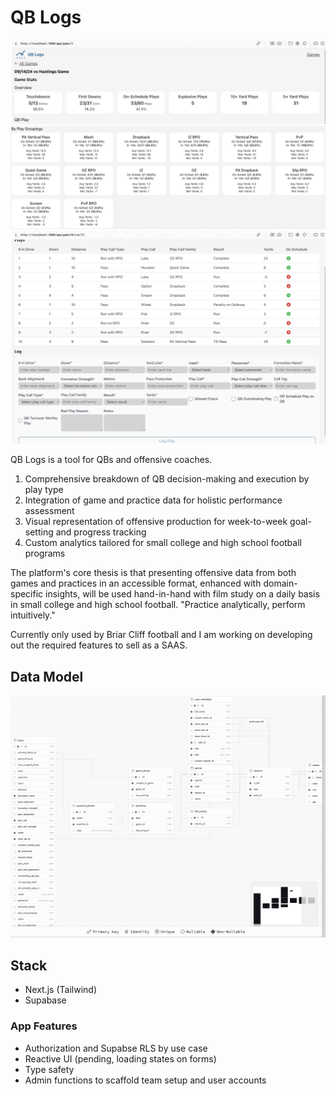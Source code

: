 # QB Logs
![QB Logs demo image](images/QBL1.png)
![QB Logs demo image](images/QBL-family-breakdown.png)
![QB Logs demo image](images/QBL-log.png)

QB Logs is a tool for QBs and offensive coaches.
1. Comprehensive breakdown of QB decision-making and execution by play type
2. Integration of game and practice data for holistic performance assessment
3. Visual representation of offensive production for week-to-week goal-setting and progress tracking
4. Custom analytics tailored for small college and high school football programs

The platform's core thesis is that presenting offensive data from both games and practices in an accessible format, enhanced with domain-specific insights, will be used hand-in-hand with film study on a daily basis in small college and high school football. "Practice analytically, perform intuitively."

Currently only used by Briar Cliff football and I am working on developing out the required features to sell as a SAAS.

## Data Model
![QB Logs Data Model Image](/images/dataModel.png)

## Stack
- Next.js (Tailwind)
- Supabase

### App Features
- Authorization and Supabse RLS by use case
- Reactive UI (pending, loading states on forms)
- Type safety
- Admin functions to scaffold team setup and user accounts
